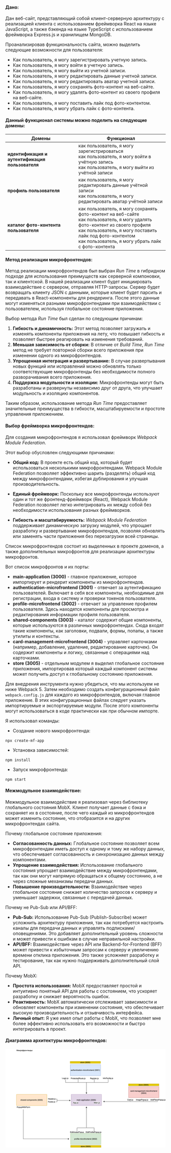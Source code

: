 #### Дано:
Дан веб-сайт, представляющий собой клиент-серверную архитектуру с реализацией клиента с использованием фреймворка React на языке JavaScript,
а также бэкенда на языке TypeScript с использованием фреймворка Express.js и хранилищем MongoDB.

Проанализировав функциональность сайта, можно выделить следующие возможности для пользователя:
* Как пользователь, я могу зарегистрировать учетную запись.
* Как пользователь, я могу войти в учетную запись.
* Как пользователь, я могу выйти из учетной записи.
* Как пользователь, я могу редактировать данные учетной записи.
* Как пользователь, я могу редактировать аватар учетной записи.
* Как пользователь, я могу сохранять фото-контент на веб-сайте.
* Как пользователь, я могу удалять фото-контент из своего профиля на веб-сайте.
* Как пользователь, я могу поставить лайк под фото-контентом.
* Как пользователь, я могу убрать лайк с фото-контента.

#### Данный функционал системы можно поделить на следующие домены:
| Домены                                          | Функционал                                                                                                                                         |
|-------------------------------------------------|----------------------------------------------------------------------------------------------------------------------------------------------------|
| **идентификация и аутентификация пользователя** | как пользователь, я могу зарегистрироваться<br>как пользователь, я могу войти в учётную запись<br>как пользователь, я могу выйти из учётной записи |
| **профиль пользователя**                        | как пользователь, я могу редактировать данные учётной записи<br>как пользователь, я могу редактировать аватар учётной записи               |
| **каталог фото-контента пользователя**          | как пользователь, я могу сохранять фото-контент на веб-сайте<br>как пользователь, я могу удалять фото-контент из своего профиля<br>как пользователь, я могу поставить лайк под фото-контентом<br>как пользователь, я могу убрать лайк с фото-контента|

#### Метод реализации микрофронтендов:
Метод реализации микрофронтендов был выбран <i>Run Time</i> в гибридном подходе для использования преимуществ как серверной компоновки, так и клиентской. 
В нашей реализации клиент будет инициировать взаимодействие с сервером, отправляя HTTP-запросы. Сервер будет возвращать клиенту JSON с данными,
которые клиент будет парсить и передавать в React-компоненты для рендеринга. После этого данные могут изменяться разными микрофронтендами при взаимодействии с пользователем, 
используя глобальное состояние приложения.

Выбор метода <i>Run Time</i> был сделан по следующим причинам:
1. <b>Гибкость и динамичность:</b> Этот метод позволяет загружать и изменять компоненты приложения на лету, 
что повышает гибкость и позволяет быстрее реагировать на изменения требований.
2. <b>Меньшая зависимость от сборки:</b> В отличие от <i>Build Time</i>,
<i>Run Time</i> метод не требует повторной сборки всего приложения при изменении одного из микрофронтендов.
3. <b>Упрощенная интеграция и развертывание:</b> В случае развертывания новых функций или исправлений можно обновлять только соответствующие микрофронтенды 
без необходимости полного разворачивания всего приложения.
4. <b>Поддержка модульности и изоляции:</b> Микрофронтенды могут быть разработаны и развернуты независимо друг от друга, 
что улучшает модульность и изоляцию компонентов.

Таким образом, использование метода <i>Run Time</i> предоставляет значительные преимущества в гибкости, 
масштабируемости и простоте управления приложением.

#### Выбор фреймворка микрофронтендов:
Для создания микрофронтендов я использовал фреймворк <i>Webpack Module Federation</i>. 

Этот выбор обусловлен следующими причинами:

* <b>Общий код:</b> В проекте есть общий код, который будет использоваться несколькими микрофронтендами. 
Webpack Module Federation позволяет эффективно шарить (разделять) общий код между микрофронтендами, 
избегая дублирования и улучшая производительность.

* <b>Единый фреймворк:</b> Поскольку все микрофронтенды используют один и тот же фронтенд-фреймворк (React), 
Webpack Module Federation позволяет легко интегрировать их между собой без необходимости использования разных фреймворков.

* <b>Гибкость и масштабируемость:</b> <i>Webpack Module Federation</i> поддерживает динамическую загрузку модулей, 
что упрощает разработку и развертывание микрофронтендов, позволяя обновлять или заменять части приложения без перезагрузки всей страницы.

Список микрофронтендов состоит из выделенных в проекте доменов,
а также дополнительных микрофронтов для реализации архитектуры микрофронтов. 

Вот список микрофронтов и их порты:
* <b>main-application (3000)</b> - главное приложение, которое импортирует и рендерит компоненты из микрофронтендов.
* <b>authentication-microfrontend (3001)</b> - отвечает за аутентификацию пользователей. Включает в себя все компоненты, 
необходимые для регистрации, входа в систему и проверки токенов пользователя.
* <b>profile-microfrontend (3002)</b> - отвечает за управление профилем пользователя. 
Здесь находятся компоненты для просмотра и редактирования информации профиля пользователя.
* <b>shared-components (3003)</b> - каталог содержит общие компоненты, которые используются в различных микрофронтендах. 
Сюда входят такие компоненты, как заголовки, подвали, формы, попапы, а также утилиты и контексты.
* <b>card-management-microfrontend (3004)</b> - управляет карточками (например, добавление, удаление, редактирование карточек). 
Он содержит компоненты и логику, связанные с операциями над карточками.
* <b>store (3005)</b> - отдельным модулем я выделил глобальное состояние приложения, 
импортировав который каждый компонент системы может получить доступ к глобальному состоянию приложения.

Для внедрения инструмента нужно убедиться, что мы используем не ниже Webpack 5. 
Затем необходимо создать конфигурационный файл `webpack.config.js` для каждого из микрофронтендов, включая главное приложение. 
В этих конфигурационных файлах следует указать импортируемые и экспортируемые модули. 
После этого компоненты могут использоваться в коде практически как при обычном импорте.

Я использовал команды:
* Создание нового микрофронтенда:
```
npx create-mf-app
```

* Установка зависимостей:
```
npm install
```

* Запуск микрофронтенда:
```
npm start
```

#### Межмодульное взаимодействие:
Межмодульное взаимодействие я реализовал через библиотеку глобального состояния MobX. Клиент получает данные с бэка и сохраняет их в состояние, 
после чего каждый из микрофронтендов может изменить состояние, что отобразится и на других микрофронтендах сайта.

Почему глобальное состояние приложения:
* <b>Согласованность данных:</b> Глобальное состояние позволяет всем микрофронтендам иметь доступ к одному и тому же набору данных, 
что обеспечивает согласованность и синхронизацию данных между компонентами.
* <b>Упрощение взаимодействия:</b> Использование глобального состояния упрощает взаимодействие между микрофронтендами, 
так как они могут напрямую обращаться к общему состоянию, а не через сложные механизмы передачи данных.
* <b>Повышение производительности:</b> Взаимодействие через глобальное состояние снижает количество запросов к серверу и уменьшает задержки, 
связанные с передачей данных.

Почему не Pub-Sub или API/BFF:
* <b>Pub-Sub:</b> Использование Pub-Sub (Publish-Subscribe) может усложнить архитектуру приложения, 
так как потребуется настроить каналы для передачи данных и управлять подписками/оповещениями. 
Это добавляет дополнительный уровень сложности и может привести к ошибкам в случае неправильной настройки.
* <b>API/BFF:</b> Взаимодействие через API или Backend-for-Frontend (BFF) может привести к избыточным запросам к серверу и увеличению времени отклика приложения. 
Это также усложняет разработку и тестирование, так как нужно поддерживать дополнительный слой API.

Почему MobX:
* <b>Простота использования:</b> MobX предоставляет простой и интуитивно понятный API для работы с состоянием, что ускоряет разработку и снижает вероятность ошибок.
* <b>Реактивность:</b> MobX автоматически отслеживает зависимости и обновляет компоненты при изменении состояния, что обеспечивает высокую производительность и отзывчивость интерфейса.
* <b>Личный опыт:</b> Я уже имел опыт работы с MobX, что позволяет мне более эффективно использовать его возможности и быстро интегрировать в проект.

#### Диаграмма архитектуры микрофронтендов:
![microfrontends_diagram.drawio.svg](microfrontends_diagram.drawio.svg)
